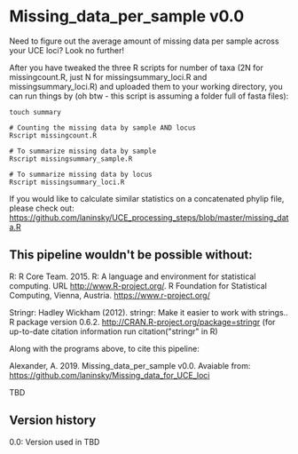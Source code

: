 # Missing_data_per_sample v0.0
Need to figure out the average amount of missing data per sample across your UCE loci? Look no further!

After you have tweaked the three R scripts for number of taxa (2N for missingcount.R, just N for missingsummary_loci.R and missingsummary_loci.R) and uploaded them to your working directory, you can run things by (oh btw - this script is assuming a folder full of fasta files): 
```
touch summary

# Counting the missing data by sample AND locus
Rscript missingcount.R

# To summarize missing data by sample
Rscript missingsummary_sample.R

# To summarize missing data by locus
Rscript missingsummary_loci.R
```

If you would like to calculate similar statistics on a concatenated phylip file, please check out:
https://github.com/laninsky/UCE_processing_steps/blob/master/missing_data.R

## This pipeline wouldn't be possible without:

R: R Core Team. 2015. R: A language and environment for statistical computing. URL http://www.R-project.org/. R Foundation for Statistical Computing, Vienna, Austria. https://www.r-project.org/

Stringr:  Hadley Wickham (2012). stringr: Make it easier to work with strings..
  R package version 0.6.2. http://CRAN.R-project.org/package=stringr (for up-to-date citation information run citation("stringr" in R)

Along with the programs above, to cite this pipeline:

Alexander, A. 2019.  Missing_data_per_sample v0.0. Avaiable from: https://github.com/laninsky/Missing_data_for_UCE_loci

TBD

## Version history
0.0: Version used in TBD

